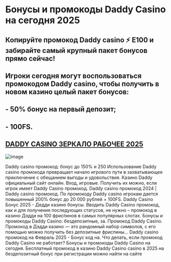 # Бонусы и промокоды Daddy Casino на сегодня 2025

## Копируйте промокод Daddy casino ⚡ E100 и забирайте самый крупный пакет бонусов прямо сейчас! 

## Игроки сегодня могут воспользоваться промокодом Daddy casino, чтобы получить в новом казино целый пакет бонусов:
## - 50% бонус на первый депозит;
## - 100FS.

## [DADDY CASINO ЗЕРКАЛО РАБОЧЕЕ 2025](https://linkcasino.ru/daddy_e100)

![image](https://github.com/user-attachments/assets/077eee46-1225-449a-bb9f-c158bc8a52cf)


Daddy casino промокод: бонус до 150% и 250 Использование Daddy casino промокода превращает начало игрового пути в захватывающее приключение с обещанием выгоды и удовольствия.
Казино Daddy официальный сайт онлайн. Вход, игровые.
Получить их можно, если игрок имеет Daddy Casino промокод.
Daddy casino промокод 2024 | Daddy casino промокод.
По промокоду Daddy casino игрокам дается повышенный 200% бонус до 20 000 рублей + 100FS.
Daddy Casino Бонус 2025 - Дедди казино бонусы.
Вводить Daddy Casino промокод, как и для получения последующих статусов, не нужно – промокод в казино Дэдди на 100 фриспинов в самых популярных слотах.
Бонусы и промокоды Daddy Casino: бездепозитные, за.
Промокод Daddy Casino. Промокод в Дэдди казино — это рандомный набор символов, с его помощью можно получить без депозитные фриспины...
Daddy casino промокод на Февраль 2025 - Бонус код на.
Что делать, если промокод Daddy Casino не работает?
Бонусы и промокоды Daddy Casino на сегодня.
Бесплатный промокод в казино Daddy Casino casino в 2025 на бездепозитный бонус при регистрации можно найти на сайте
